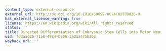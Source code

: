 ```yaml
---
content_type: external-resource
external_url: http://dx.doi.org/10.1016/S0092-8674(02)00835-8
has_external_license_warning: true
license: https://en.wikipedia.org/wiki/All_rights_reserved
status: ''
title: Directed Differentiation of Embryonic Stem Cells into Motor Neurons
uid: fd3aad25-71a8-4984-b356-2a31a475b3b2
wayback_url: ''
---
```

